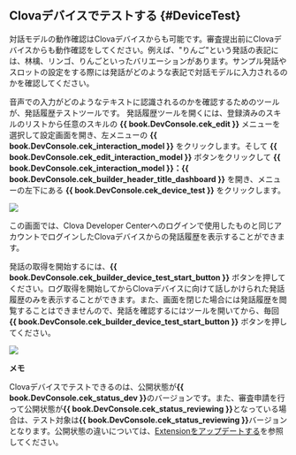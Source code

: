 ## Clovaデバイスでテストする {#DeviceTest}

対話モデルの動作確認はClovaデバイスからも可能です。審査提出前にClovaデバイスからも動作確認をしてください。例えば、"りんご"という発話の表記には、林檎、リンゴ、りんごといったバリエーションがあります。サンプル発話やスロットの設定をする際には発話がどのような表記で対話モデルに入力されるのかを確認してください。

音声での入力がどのようなテキストに認識されるのかを確認するためのツールが、発話履歴テストツールです。
発話履歴ツールを開くには、登録済みのスキルのリストから任意のスキルの **{{ book.DevConsole.cek_edit }}** メニューを選択して設定画面を開き、左メニューの **{{ book.DevConsole.cek_interaction_model }}** をクリックします。そして **{{ book.DevConsole.cek_edit_interaction_model }}** ボタンをクリックして **{{ book.DevConsole.cek_interaction_model }}：{{ book.DevConsole.cek_builder_header_title_dashboard }}** を開き、メニューの左下にある **{{ book.DevConsole.cek_device_test }}** をクリックします。

![](/DevConsole/Assets/Images/DevConsole-DeviceTest_Menu.png)

この画面では、Clova Developer Centerへのログインで使用したものと同じアカウントでログインしたClovaデバイスからの発話履歴を表示することができます。

発話の取得を開始するには、**{{ book.DevConsole.cek_builder_device_test_start_button }}** ボタンを押してください。ログ取得を開始してからClovaデバイスに向けて話しかけられた発話履歴のみを表示することができます。また、画面を閉じた場合には発話履歴を閲覧することはできませんので、発話を確認するにはツールを開いてから、毎回 **{{ book.DevConsole.cek_builder_device_test_start_button }}** ボタンを押してください。

![](/DevConsole/Assets/Images/DevConsole-DeviceTest_StartTest.png)

<div class="note">
  <p><strong>メモ</strong></p>
  <p>Clovaデバイスでテストできるのは、公開状態が<strong>{{ book.DevConsole.cek_status_dev }}</strong>のバージョンです。また、審査申請を行って公開状態が<strong>{{ book.DevConsole.cek_status_reviewing }}</strong>となっている場合は、テスト対象は<strong>{{ book.DevConsole.cek_status_reviewing }}</strong>バージョンとなります。公開状態の違いについては、<a href="/DevConsole/Guides/CEK/Update_Extension.md" target="_blank">Extensionをアップデートする</a>を参照してください。</p>
</div>
